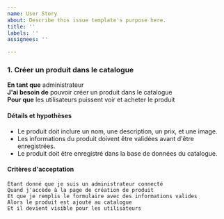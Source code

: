```yaml
---
name: User Story
about: Describe this issue template's purpose here.
title: ''
labels: ''
assignees: ''

---
```


### 1. Créer un produit dans le catalogue  
**En tant que** administrateur  
**J'ai besoin de** pouvoir créer un produit dans le catalogue  
**Pour que** les utilisateurs puissent voir et acheter le produit  

#### Détails et hypothèses  
* Le produit doit inclure un nom, une description, un prix, et une image.  
* Les informations du produit doivent être validées avant d'être enregistrées.  
* Le produit doit être enregistré dans la base de données du catalogue.  

#### Critères d'acceptation  

```gherkin
Étant donné que je suis un administrateur connecté  
Quand j'accède à la page de création de produit  
Et que je remplis le formulaire avec des informations valides  
Alors le produit est ajouté au catalogue  
Et il devient visible pour les utilisateurs
